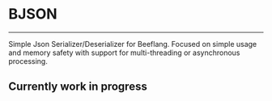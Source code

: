 # BJSON
---
Simple Json Serializer/Deserializer for Beeflang. Focused on simple usage and memory safety with support for multi-threading or asynchronous processing.

## Currently work in progress